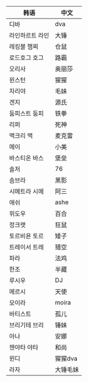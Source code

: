 | 韩语 | 中文 |
| ------ | ------ |
|디바| dva  |
|라인하르트 라인| 大锤 |
|레킹볼 햄찌| 仓鼠 |
|로드호그 호그| 路霸 |
|오리사| 奥丽莎 |
|윈스턴| 猩猩 |
|자리야| 毛妹 |
|겐지| 源氏 |
|둠피스트 둠피| 铁拳 |
|리퍼| 死神 |
|맥크리 맥| 麦克雷|
|메이| 小美 |
|바스티온 바스| 堡垒 |
|솔저| 76|
|솜브라| 黑影 |
|시메트라 시메| 阿三 |
|애쉬| ashe |
|위도우| 百合 |
|정크랫| 狂鼠 |
|토르비욘 토르| 矮子|
|트레이서 트레| 猎空 |
|파라| 法鸡 |
|한조| 半藏 |
|루시우|DJ |
|메르시|天使 |
|모이라|moira |
|바티스트|孤儿 |
|브리기테 브리| 锤妹 |
|아나|安娜 |
|젠야타 야타| 和尚 |
|윈디 |猩猩dva|
|라자 |大锤毛妹|
